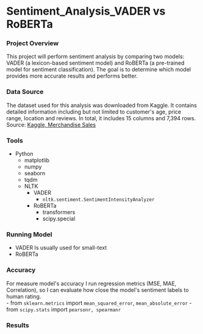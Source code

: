 # Sentiment_Analysis_VADER vs RoBERTa

### Project Overview
This project will perform sentiment analysis by comparing two models: VADER (a lexicon-based sentiment model) and RoBERTa (a pre-trained model for sentiment classification). The goal is to determine which model provides more accurate results and performs better.
### Data Source
The dataset used for this analysis was downloaded from Kaggle. It contains detailed information including but not limited to customer's age, price range, location and reviews. 
In total, it includes 15 columns and 7,394 rows.
<br/> 
Source: <a href="https://www.kaggle.com/datasets/adarsh0806/influencer-merchandise-sales">Kaggle, Merchandise Sales</a>

### Tools
* Python
    * matplotlib
    * numpy
    * seaborn 
    * tqdm
    * NLTK
       - VADER
            * `nltk.sentiment.SentimentIntensityAnalyzer`
       - RoBERTa   
            * transformers
            * scipy.special
    
### Running Model
 - VADER
   Is usually used for small-text 
 - RoBERTa 
   
### Accuracy
For measure model's accuracy I run regression metrics (MSE, MAE, Correlation), so I can evaluate how close the model's sentiment labels to human rating.</br> 
      - from `sklearn.metrics` import `mean_squared_error`, `mean_absolute_error`
      - from `scipy.stats` import `pearsonr, spearmanr`
### Results

